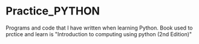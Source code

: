 # Practice_PYTHON
Programs and code that I have written when learning Python. Book used to prctice and learn is "Introduction to computing using python (2nd Edition)"
